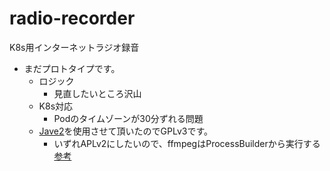 # radio-recorder
K8s用インターネットラジオ録音
-  まだプロトタイプです。
    -  ロジック
        - 見直したいところ沢山
    -  K8s対応
        -  Podのタイムゾーンが30分ずれる問題
    -  [Jave2](https://github.com/a-schild/jave2)を使用させて頂いたのでGPLv3です。
        -  いずれAPLv2にしたいので、ffmpegはProcessBuilderから実行する[参考](https://www.gnu.org/licenses/gpl-faq.ja.html#GPLAndPlugins)
